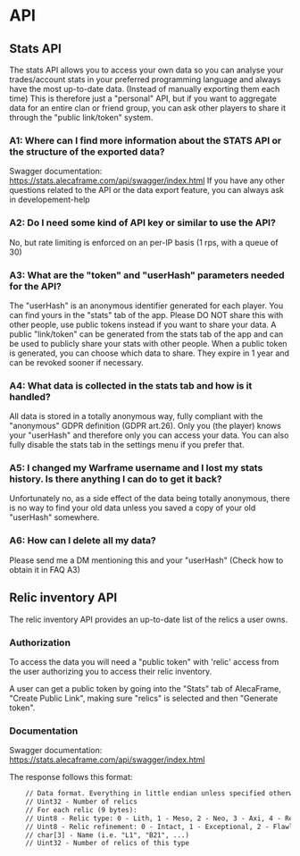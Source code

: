 # API

## Stats API

The stats API allows you to access your own data so you can analyse your trades/account stats in your preferred programming language and always have the most up-to-date data. (Instead of manually exporting them each time)
This is therefore just a "personal" API, but if you want to aggregate data for an entire clan or friend group, you can ask other players to share it through the "public link/token" system.

### A1: Where can I find more information about the STATS API or the structure of the exported data?
Swagger documentation: https://stats.alecaframe.com/api/swagger/index.html
If you have any other questions related to the API or the data export feature, you can always ask in ⁠developement-help 

### A2: Do I need some kind of API key or similar to use the API?
No, but rate limiting is enforced on an per-IP basis (1 rps, with a queue of 30)

### A3: What are the "token" and "userHash" parameters needed for the API?
The "userHash" is an anonymous identifier generated for each player. You can find yours in the "stats" tab of the app. Please DO NOT share this with other people, use public tokens instead if you want to share your data.
A public "link/token" can be generated from the stats tab of the app and can be used to publicly share your stats with other people. When a public token is generated, you can choose which data to share. They expire in 1 year and can be revoked sooner if necessary. 

### A4: What data is collected in the stats tab and how is it handled?
All data is stored in a totally anonymous way, fully compliant with the "anonymous" GDPR definition (GDPR art.26). Only you (the player) knows your "userHash" and therefore only you can access your data.
You can also fully disable the stats tab in the settings menu if you prefer that.

### A5: I changed my Warframe username and I lost my stats history. Is there anything I can do to get it back?
Unfortunately no, as a side effect of the data being totally anonymous, there is no way to find your old data unless you saved a copy of your old "userHash" somewhere.

### A6: How can I delete all my data?
Please send me a DM mentioning this and your "userHash" (Check how to obtain it in FAQ A3) 


## Relic inventory API

The relic inventory API provides an up-to-date list of the relics a user owns.

### Authorization
To access the data you will need a "public token" with 'relic' access from the user authorizing you to access their relic inventory.

A user can get a public token by going into the "Stats" tab of AlecaFrame, "Create Public Link", making sure "relics" is selected and then "Generate token".

### Documentation
Swagger documentation: https://stats.alecaframe.com/api/swagger/index.html

The response follows this format:
``` txt
	// Data format. Everything in little endian unless specified otherwise
	// Uint32 - Number of relics
	// For each relic (9 bytes):
	// Uint8 - Relic type: 0 - Lith, 1 - Meso, 2 - Neo, 3 - Axi, 4 - Requiem
	// Uint8 - Relic refinement: 0 - Intact, 1 - Exceptional, 2 - Flawless, 3 - Radiant, 4 - Exceptional, 5 - Flawless, 6 - Radiant
	// char[3] - Name (i.e. "L1", "B21", ...)
	// Uint32 - Number of relics of this type
```





